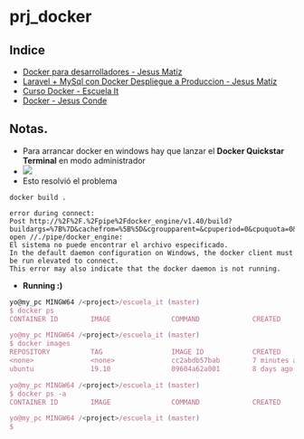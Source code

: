 # prj_docker

## Indice
- [Docker para desarrolladores - Jesus Matíz](https://github.com/eacevedof/prj_docker/tree/master/jesus_matiz_docker_para_dev#youtube-playlist---presentaci%C3%B3n-del-curso-docker-para-desarrolladores---jes%C3%BAs-matiz)
- [Laravel + MySql con Docker Despliegue a Produccion - Jesus Matíz](https://github.com/eacevedof/prj_docker/tree/master/jesus_matiz#youtube---laravel--mysql-con-docker-despliegue-a-produccion---jesus-mat%C3%ADz)
- [Curso Docker - Escuela It](https://github.com/eacevedof/prj_docker/tree/master/escuela_it#youtube---curso-docker)
- [Docker - Jesus Conde](https://github.com/eacevedof/prj_docker/tree/master/jesus_conde#youtube-playlist---curso-docker-jesus-conde)

## Notas.
- Para arrancar docker en windows hay que lanzar el **Docker Quickstar Terminal** en modo administrador
- ![](https://trello-attachments.s3.amazonaws.com/5db43f16df811534517445ec/300x160/4fa986b5a080f668ffe7ca1332d1f509/image.png)
- Esto resolvió el problema
```
docker build .

error during connect: 
Post http://%2F%2F.%2Fpipe%2Fdocker_engine/v1.40/build?buildargs=%7B%7D&cachefrom=%5B%5D&cgroupparent=&cpuperiod=0&cpuquota=0&cpusetcpus=&cpusetmems=&cpushares=0&dockerfile=Dockerfile&labels=%7B%7D&memory=0&memswap=0&networkmode=default&rm=1&session=gotkwtadito89qvwblrm5qk7s&shmsize=0&target=&ulimits=null&version=1: 
open //./pipe/docker_engine: 
El sistema no puede encontrar el archivo especificado. 
In the default daemon configuration on Windows, the docker client must be run elevated to connect. 
This error may also indicate that the docker daemon is not running.
```
- **Running :)**
```js
yo@my_pc MINGW64 /<project>/escuela_it (master)
$ docker ps
CONTAINER ID        IMAGE               COMMAND             CREATED             STATUS              PORTS               NAMES

yo@my_pc MINGW64 /<project>/escuela_it (master)
$ docker images
REPOSITORY          TAG                 IMAGE ID            CREATED             SIZE
<none>              <none>              cc2abdb57bab        7 minutes ago       159MB
ubuntu              19.10               09604a62a001        8 days ago          72.9MB

yo@my_pc MINGW64 /<project>/escuela_it (master)
$ docker ps -a
CONTAINER ID        IMAGE               COMMAND             CREATED             STATUS              PORTS               NAMES

yo@my_pc MINGW64 /<project>/escuela_it (master)
$
```